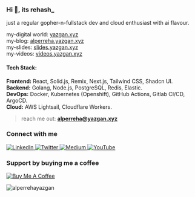### Hi 👋, its rehash\_

just a regular gopher-n-fullstack dev and cloud enthusiast with ai flavour.

my-digital world: <a href="https://yazgan.xyz"> yazgan.xyz </a>  
my-blog: <a href="https://alperreha.yazgan.xyz"> alperreha.yazgan.xyz </a>  
my-slides: <a href="https://slides.yazgan.xyz"> slides.yazgan.xyz </a>  
my-videos: <a href="https://videos.yazgan.xyz"> videos.yazgan.xyz </a>

#### Tech Stack:  

**Frontend:** React, Solid.js, Remix, Next.js, Tailwind CSS, Shadcn UI.  
**Backend:** Golang, Node.js, PostgreSQL, Redis, Elastic.  
**DevOps:** Docker, Kubernetes (Openshift), GitHub Actions, Gitlab CI/CD, ArgoCD.  
**Cloud:** AWS Lightsail, Cloudflare Workers.

> reach me out: **alperreha@yazgan.xyz**

### Connect with me

<p align="left">
    <a href="https://linkedin.com/in/alperreha" target="_blank">
        <img src="https://img.shields.io/badge/LinkedIn-0077B5?style=for-the-badge&logo=linkedin&logoColor=white" alt="LinkedIn"/>
    </a>
    <a href="https://twitter.com/alperreha" target="_blank">
        <img src="https://img.shields.io/badge/X-12100E?style=for-the-badge&logo=twitter&logoColor=white" alt="Twitter"/>
    </a>
    <a href="https://medium.com/@alperreha" target="_blank">
        <img src="https://img.shields.io/badge/Medium-12100E?style=for-the-badge&logo=medium&logoColor=white" alt="Medium"/>
    </a>
    <a href="https://www.youtube.com/c/alperrehayazgan" target="_blank">
        <img src="https://img.shields.io/badge/YouTube-FF0000?style=for-the-badge&logo=youtube&logoColor=white" alt="YouTube"/>
    </a>
</p>

### Support by buying me a coffee

<p align="left">
    <a href="https://www.buymeacoffee.com/alperreha" target="_blank">
        <img src="https://img.shields.io/badge/Buy%20Me%20A%20Coffee-FCC624?style=for-the-badge&logo=buy-me-a-coffee&logoColor=black" alt="Buy Me A Coffee"/>
    </a>
</p>

<img src="https://komarev.com/ghpvc/?username=alperrehayazgan&label=Profile%20Views&color=0e75b6&style=flat" alt="alperrehayazgan" />
